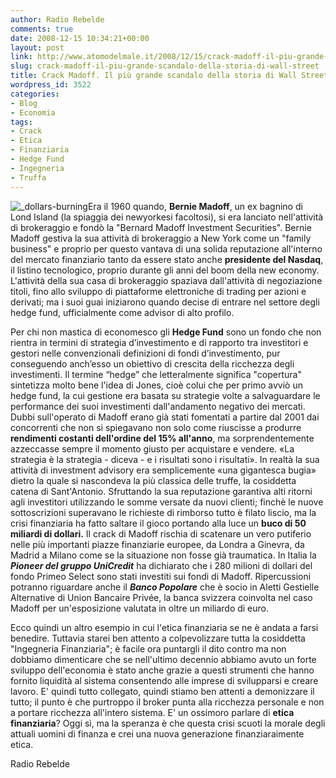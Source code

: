 ```yaml
---
author: Radio Rebelde
comments: true
date: 2008-12-15 10:34:21+00:00
layout: post
link: http://www.atomodelmale.it/2008/12/15/crack-madoff-il-piu-grande-scandalo-della-storia-di-wall-street/
slug: crack-madoff-il-piu-grande-scandalo-della-storia-di-wall-street
title: Crack Madoff. Il più grande scandalo della storia di Wall Street.
wordpress_id: 3522
categories:
- Blog
- Economia
tags:
- Crack
- Etica
- Finanziaria
- Hedge Fund
- Ingegneria
- Truffa
---
```


![_dollars-burning](http://www.atomodelmale.it/wp-content/uploads/2008/12/_dollars-burning.jpg)Era il 1960 quando, **Bernie Madoff**, un ex bagnino di Lond Island (la spiaggia dei newyorkesi facoltosi), si era lanciato nell'attività di brokeraggio e fondò la "Bernard Madoff Investment Securities".
Bernie Madoff gestiva la sua attività di brokeraggio a New York come un "family business" e proprio per questo vantava di una solida reputazione all'interno del mercato finanziario tanto da essere stato anche **presidente del Nasdaq**, il listino tecnologico, proprio durante gli anni del boom della new economy.
L'attività della sua casa di brokeraggio spaziava dall'attività di negoziazione titoli, fino allo sviluppo di piattaforme elettroniche di trading per azioni e derivati; ma i suoi guai iniziarono quando decise di entrare nel settore degli hedge fund, ufficialmente come advisor di alto profilo.<!-- more -->

Per chi non mastica di economesco gli **Hedge Fund** sono un fondo che non rientra in termini di strategia d’investimento e di rapporto tra investitori e gestori nelle convenzionali definizioni di fondi d’investimento, pur conseguendo anch’esso un obiettivo di crescita della ricchezza degli investimenti.
Il termine “hedge” che letteralmente significa "copertura" sintetizza molto bene l'idea di Jones, cioè colui che per primo avviò un hedge fund, la cui gestione era basata su strategie volte a salvaguardare le performance dei suoi investimenti dall'andamento negativo dei mercati.
Dubbi sull'operato di Madoff erano già stati fomentati a partire dal 2001 dai concorrenti che non si spiegavano non solo come riuscisse a produrre **rendimenti costanti dell'ordine del 15% all'anno**, ma sorprendentemente azzeccasse sempre il momento giusto per acquistare e vendere. «La strategia è la strategia - diceva - e i risultati sono i risultati». In realtà la sua attività di investment advisory era semplicemente «una gigantesca bugia» dietro la quale si nascondeva la più classica delle truffe, la cosiddetta catena di Sant'Antonio.
Sfruttando la sua reputazione garantiva alti ritorni agli investitori utilizzando le somme versate da nuovi clienti; finchè le nuove sottoscrizioni superavano le richieste di rimborso tutto è filato liscio, ma la crisi finanziaria ha fatto saltare il gioco portando alla luce un **buco di 50 miliardi di dollari.**
Il crack di Madoff rischia di scatenare un vero putiferio nelle più importanti piazze finanziarie europee, da Londra a Ginevra, da Madrid a Milano come se la situazione non fosse già traumatica.
In Italia la _**Pioneer del gruppo UniCredit**_ ha dichiarato che i 280 milioni di dollari del fondo Primeo Select sono stati investiti sui fondi di Madoff.
Ripercussioni potranno riguardare anche il _**Banco Popolare**_ che è socio in Aletti Gestielle Alternative di Union Bancaire Privée, la banca svizzera coinvolta nel caso Madoff per un'esposizione valutata in oltre un miliardo di euro.

Ecco quindi un altro esempio in cui l'etica finanziaria se ne è andata a farsi benedire. Tuttavia starei ben attento a colpevolizzare tutta la cosiddetta "Ingegneria Finanziaria"; è facile ora puntargli il dito contro ma non dobbiamo dimenticare che se nell'ultimo decennio abbiamo avuto un forte sviluppo dell'economia è stato anche grazie a questi strumenti che hanno fornito liquidità al sistema consentendo alle imprese di svilupparsi e creare lavoro. E' quindi tutto collegato, quindi stiamo ben attenti a demonizzare il tutto; il punto è che purtroppo il broker punta alla ricchezza personale e non a portare ricchezza all'intero sistema.
E' un ossimoro parlare di **etica finanziaria**? Oggi sì, ma la speranza è che questa crisi scuoti la morale degli attuali uomini di finanza e crei una nuova generazione finanziaraimente etica.

Radio Rebelde
